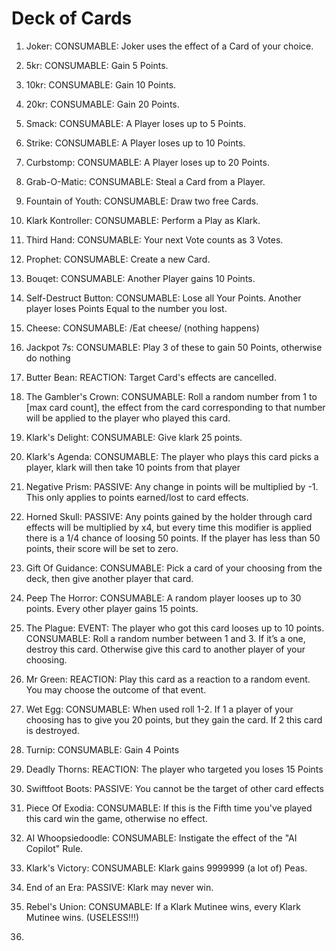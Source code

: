 # Deck of Cards 

1. Joker: CONSUMABLE: Joker uses the effect of a Card of your choice. 

2. 5kr: CONSUMABLE: Gain 5 Points. 

3. 10kr: CONSUMABLE: Gain 10 Points. 

4. 20kr: CONSUMABLE: Gain 20 Points. 

5. Smack: CONSUMABLE: A Player loses up to 5 Points. 

6. Strike: CONSUMABLE: A Player loses up to 10 Points. 

7. Curbstomp: CONSUMABLE: A Player loses up to 20 Points. 

8. Grab-O-Matic: CONSUMABLE: Steal a Card from a Player. 

9. Fountain of Youth: CONSUMABLE: Draw two free Cards. 

10. Klark Kontroller: CONSUMABLE: Perform a Play as Klark.

11. Third Hand: CONSUMABLE: Your next Vote counts as 3 Votes. 

12. Prophet: CONSUMABLE: Create a new Card. 

13. Bouqet: CONSUMABLE: Another Player gains 10 Points.

14. Self-Destruct Button: CONSUMABLE: Lose all Your Points. Another player loses Points Equal to the number you lost.

15. Cheese: CONSUMABLE: /Eat cheese/ (nothing happens)

16. Jackpot 7s: CONSUMABLE: Play 3 of these to gain 50 Points, otherwise do nothing

17. Butter Bean: REACTION: Target Card's effects are cancelled. 

18. The Gambler's Crown: CONSUMABLE: Roll a random number from 1 to [max card count], the effect from the card corresponding to that number will be applied to the player who played this card.

19. Klark's Delight: CONSUMABLE: Give klark 25 points.

20. Klark's Agenda: CONSUMABLE: The player who plays this card picks a player, klark will then take 10 points from that player

21. Negative Prism: PASSIVE: Any change in points will be multiplied by -1. This only applies to points earned/lost to card effects.

22. Horned Skull: PASSIVE: Any points gained by the holder through card effects will be multiplied by x4, but every time this modifier is applied there is a 1/4 chance of loosing 50 points. If the player has less than 50 points, their score will be set to zero.

23. Gift Of Guidance: CONSUMABLE: Pick a card of your choosing from the deck, then give another player that card.

24. Peep The Horror: CONSUMABLE: A random player looses up to 30 points. Every other player gains 15 points.

25. The Plague: 
EVENT: The player who got this card looses up to 10 points. 
CONSUMABLE: Roll a random number between 1 and 3. If it’s a one, destroy this card. Otherwise give this card to another player of your choosing.

26. Mr Green: REACTION: Play this card as a reaction to a random event. You may choose the outcome of that event.

27. Wet Egg: CONSUMABLE: When used roll 1-2. If 1 a player of your choosing has to give you 20 points, but they gain the card. If 2 this card is destroyed. 

28. Turnip: CONSUMABLE: Gain 4 Points

29. Deadly Thorns: REACTION: The player who targeted you loses 15 Points

30. Swiftfoot Boots: PASSIVE: You cannot be the target of other card effects

31. Piece Of Exodia: CONSUMABLE: If this is the Fifth time you've played this card win the game, otherwise no effect.

32. AI Whoopsiedoodle: CONSUMABLE: Instigate the effect of the "AI Copilot" Rule. 

33. Klark's Victory: CONSUMABLE: Klark gains 9999999 (a lot of) Peas.

34. End of an Era: PASSIVE: Klark may never win.

35. Rebel's Union: CONSUMABLE: If a Klark Mutinee wins, every Klark Mutinee wins. (USELESS!!!)

36. 
